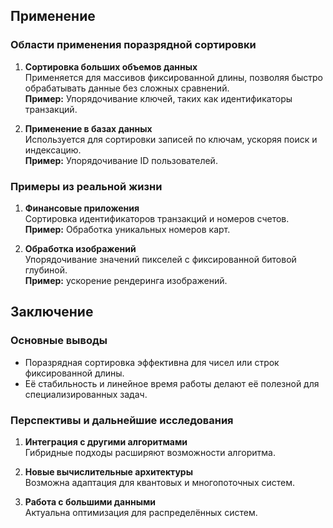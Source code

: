 ## Применение

### Области применения поразрядной сортировки

1. **Сортировка больших объемов данных**  
   Применяется для массивов фиксированной длины, позволяя быстро обрабатывать данные без сложных сравнений.  
   **Пример:** Упорядочивание ключей, таких как идентификаторы транзакций.

2. **Применение в базах данных**  
   Используется для сортировки записей по ключам, ускоряя поиск и индексацию.  
   **Пример:** Упорядочивание ID пользователей.

### Примеры из реальной жизни

1. **Финансовые приложения**  
   Сортировка идентификаторов транзакций и номеров счетов.  
   **Пример:** Обработка уникальных номеров карт.

2. **Обработка изображений**  
   Упорядочивание значений пикселей с фиксированной битовой глубиной.  
   **Пример:** ускорение рендеринга изображений.

## Заключение

### Основные выводы

- Поразрядная сортировка эффективна для чисел или строк фиксированной длины.  
- Её стабильность и линейное время работы делают её полезной для специализированных задач.

### Перспективы и дальнейшие исследования

1. **Интеграция с другими алгоритмами**  
   Гибридные подходы расширяют возможности алгоритма.

2. **Новые вычислительные архитектуры**  
   Возможна адаптация для квантовых и многопоточных систем.

3. **Работа с большими данными**  
   Актуальна оптимизация для распределённых систем.
